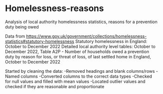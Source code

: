 # Homelessness-reasons
Analysis of local authority homelessness statistics, reasons for a prevention duty being owed

Data from https://www.gov.uk/government/collections/homelessness-statistics#statutory-homelessness
Statutory homelessness in England: October to December 2022
Detailed local authority level tables: October to December 2022, Table A2P - Number of households owed a prevention duty by reason for loss, or threat of loss, of last settled home in England, October to December 2022

Started by cleaning the data:
-Removed headings and blank columns/rows
-Named columns
-Converted columns to the correct data types
-Checked for null values and filled with mean values
-Located outlier values and checked if they are reasonable and proportionate

